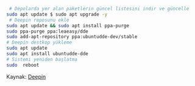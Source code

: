 ```bash
 # Depolarda yer alan paketlerin güncel listesini indir ve güncelle
sudo apt update $ sudo apt upgrade -y
 # Deepin reposunu ekle
sudo apt update && sudo apt install ppa-purge
sudo ppa-purge ppa:leaeasy/dde
sudo add-apt-repository ppa:ubuntudde-dev/stable
# Deepin destkop yükleme
sudo apt update
sudo apt install ubuntudde-dde
# Sistemi yeniden başlatma
sudo  reboot
```

Kaynak: [Deepin](https://computingforgeeks.com/install-deepin-desktop-environment-on-ubuntu/)
